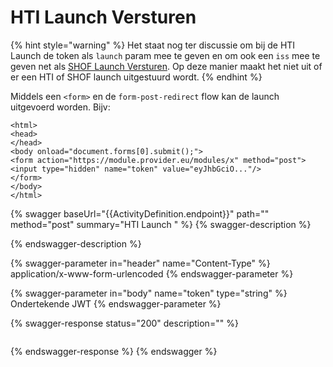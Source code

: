 # HTI Launch  Versturen

{% hint style="warning" %}
Het staat nog ter discussie om bij de HTI Launch de token als `launch` param mee te geven en om ook een `iss` mee te geven net als [SHOF Launch Versturen](shof-launch-versturen.md). Op deze manier maakt het niet uit of er een HTI of SHOF launch uitgestuurd wordt.
{% endhint %}

Middels een `<form>` en de `form-post-redirect` flow kan de launch uitgevoerd worden. Bijv:

```markup
<html>
<head>
</head>
<body onload="document.forms[0].submit();">
<form action="https://module.provider.eu/modules/x" method="post">
<input type="hidden" name="token" value="eyJhbGciO..."/>
</form>
</body>
</html>
```

{% swagger baseUrl="{{ActivityDefinition.endpoint}}" path="" method="post" summary="HTI Launch " %}
{% swagger-description %}

{% endswagger-description %}

{% swagger-parameter in="header" name="Content-Type" %}
application/x-www-form-urlencoded
{% endswagger-parameter %}

{% swagger-parameter in="body" name="token" type="string" %}
Ondertekende JWT
{% endswagger-parameter %}

{% swagger-response status="200" description="" %}
```
```
{% endswagger-response %}
{% endswagger %}

